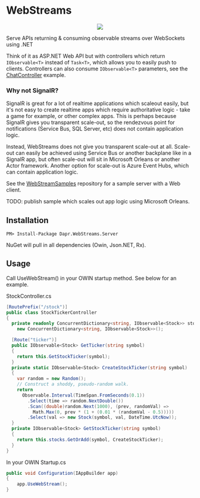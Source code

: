 WebStreams
===============
<p align="center">
  <img src="https://github.com/daprlabs/WebStreamServer/blob/master/logo_icon.png" />
</p>

Serve APIs returning &amp; consuming observable streams over WebSockets using .NET

Think of it as ASP.NET Web API but with controllers which return `IObservable<T>` instead of `Task<T>`, which allows you to easily push to clients. Controllers can also consume `IObservable<T>` parameters, see the [ChatController](https://github.com/daprlabs/WebStreamSamples/blob/master/ChatRoomController.cs) example.

### Why not SignalR?
SignalR is great for a lot of realtime applications which scaleout easily, but it's not easy to create realtime apps which require authoritative logic - take a game for example, or other complex apps. This is perhaps because SignalR gives you transparent scale-out, so the rendezvous point for notifications (Service Bus, SQL Server, etc) does not contain application logic.

Instead, WebStreams does not give you transparent scale-out at all. Scale-out can easily be achieved using Service Bus or another backplane like in a SignalR app, but often scale-out will sit in Microsoft Orleans or another Actor framework.
Another option for scale-out is Azure Event Hubs, which can contain application logic.

See the [WebStreamSamples](https://github.com/daprlabs/WebStreamSamples) repository for a sample server with a Web client.

TODO: publish sample which scales out app logic using Microsoft Orleans.

## Installation
```
PM> Install-Package Dapr.WebStreams.Server
```
NuGet will pull in all dependencies (Owin, Json.NET, Rx).

## Usage
Call UseWebStream() in your OWIN startup method. See below for an example.

StockController.cs
```csharp
[RoutePrefix("/stock")]
public class StockTickerController
{
  private readonly ConcurrentDictionary<string, IObservable<Stock>> stocks =
    new ConcurrentDictionary<string, IObservable<Stock>>();

  [Route("ticker")]
  public IObservable<Stock> GetTicker(string symbol)
  {
    return this.GetStockTicker(symbol);
  }
  private static IObservable<Stock> CreateStockTicker(string symbol)
  {
    var random = new Random();
    // Construct a shoddy, pseudo-random walk.
    return
      Observable.Interval(TimeSpan.FromSeconds(0.1))
        .Select(time => random.NextDouble())
        .Scan((double)random.Next(1000), (prev, randomVal) =>
          Math.Max(0, prev * (1 + (0.01 * (randomVal - 0.5)))))
        .Select(val => new Stock(symbol, val, DateTime.UtcNow));
  }
  private IObservable<Stock> GetStockTicker(string symbol)
  {
    return this.stocks.GetOrAdd(symbol, CreateStockTicker);
  }
}
```

In your OWIN Startup.cs
```csharp
public void Configuration(IAppBuilder app)
{
    app.UseWebStream();
}
```
